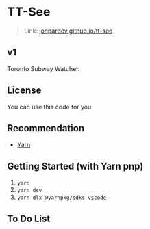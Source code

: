 # TT-See

> Link: [jonpardev.github.io/tt-see](https://jonpardev.github.io/tt-see)

## v1

Toronto Subway Watcher.

## License

You can use this code for you.

## Recommendation

- [Yarn](https://yarnpkg.com/getting-started/install)

## Getting Started (with Yarn pnp)

1.  `yarn`
2.  `yarn dev`
3.  `yarn dlx @yarnpkg/sdks vscode`

## To Do List
